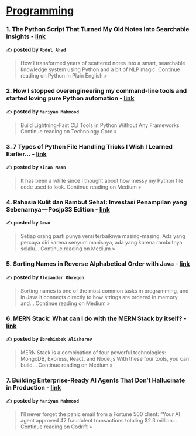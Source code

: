
<h1><a href=https://medium.com/tag/programming/recommended target="_blank" rel="noopener noreferrer">Programming</a></h1>
<h3>1. The Python Script That Turned My Old Notes Into Searchable Insights - <a href="https://python.plainenglish.io/the-python-script-that-turned-my-old-notes-into-searchable-insights-a2ccf9dd48f4?source=rss------programming-5" target="_blank" rel="noopener noreferrer">link</a></h3>

✍️ **posted by `Abdul Ahad`**

<blockquote>How I transformed years of scattered notes into a smart, searchable knowledge system using Python and a bit of NLP magic.
Continue reading on Python in Plain English »</blockquote>

<h3>2. How I stopped overengineering my command-line tools and started loving pure Python automation - <a href="https://medium.com/technology-core/how-i-stopped-overengineering-my-command-line-tools-and-started-loving-pure-python-automation-19f2b924f387?source=rss------programming-5" target="_blank" rel="noopener noreferrer">link</a></h3>

✍️ **posted by `Mariyam Mahmood`**

<blockquote>Build Lightning-Fast CLI Tools in Python Without Any Frameworks
Continue reading on Technology Core »</blockquote>

<h3>3. 7 Types of Python File Handling Tricks I Wish I Learned Earlier… - <a href="https://medium.com/@kirantechblog/7-types-of-python-file-handling-tricks-i-wish-i-learned-earlier-c484a8ab0e3f?source=rss------programming-5" target="_blank" rel="noopener noreferrer">link</a></h3>

✍️ **posted by `Kiran Maan`**

<blockquote>It has been a while since I thought about how messy my Python file code used to look.
Continue reading on Medium »</blockquote>

<h3>4. Rahasia Kulit dan Rambut Sehat: Investasi Penampilan yang Sebenarnya — Posjp33 Edition - <a href="https://medium.com/@dewo170501/rahasia-kulit-dan-rambut-sehat-investasi-penampilan-yang-sebenarnya-posjp33-edition-0180eee2350a?source=rss------programming-5" target="_blank" rel="noopener noreferrer">link</a></h3>

✍️ **posted by `Dewo`**

<blockquote>Setiap orang pasti punya versi terbaiknya masing-masing. Ada yang percaya diri karena senyum manisnya, ada yang karena rambutnya selalu…
Continue reading on Medium »</blockquote>

<h3>5. Sorting Names in Reverse Alphabetical Order with Java - <a href="https://medium.com/@AlexanderObregon/sorting-names-in-reverse-alphabetical-order-with-java-b5f2ad41176a?source=rss------programming-5" target="_blank" rel="noopener noreferrer">link</a></h3>

✍️ **posted by `Alexander Obregon`**

<blockquote>Sorting names is one of the most common tasks in programming, and in Java it connects directly to how strings are ordered in memory and…
Continue reading on Medium »</blockquote>

<h3>6. MERN Stack: What can I do with the MERN Stack by itself? - <a href="https://medium.com/@ibrohimbek2701/mern-stack-what-can-i-do-with-these-only-for-letters-21205543ec1c?source=rss------programming-5" target="_blank" rel="noopener noreferrer">link</a></h3>

✍️ **posted by `Ibrohimbek Alisherov`**

<blockquote>MERN Stack is a combination of four powerful technologies: MongoDB, Express, React, and Node.js With these four tools, you can build…
Continue reading on Medium »</blockquote>

<h3>7. Building Enterprise-Ready AI Agents That Don’t Hallucinate in Production - <a href="https://medium.com/codrift/building-enterprise-ready-ai-agents-that-dont-hallucinate-in-production-ac7ce5478bb6?source=rss------programming-5" target="_blank" rel="noopener noreferrer">link</a></h3>

✍️ **posted by `Mariyam Mahmood`**

<blockquote>I’ll never forget the panic email from a Fortune 500 client: “Your AI agent approved 47 fraudulent transactions totaling $2.3 million…
Continue reading on Codrift »</blockquote>

